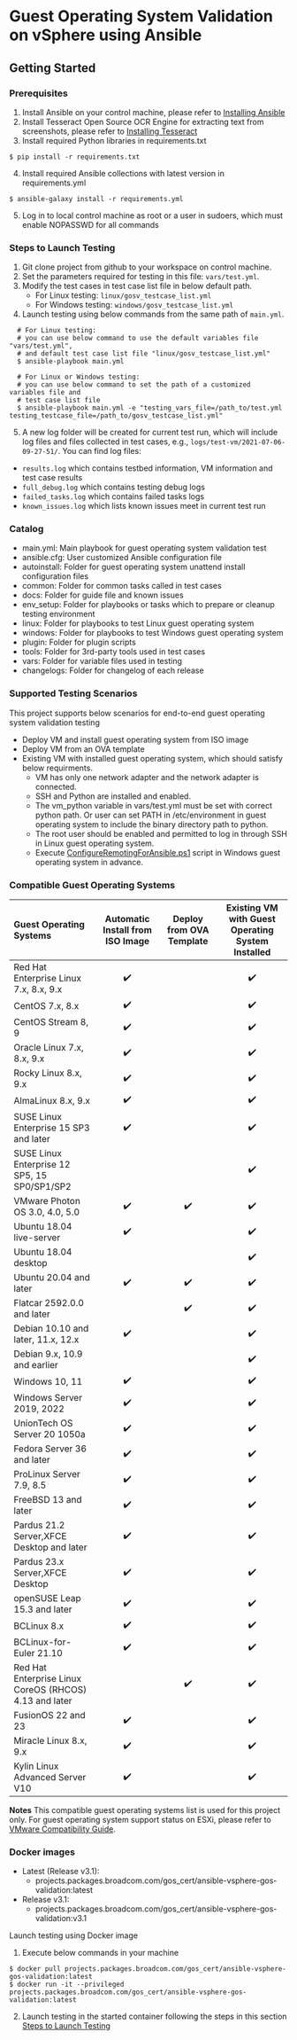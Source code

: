 # Guest Operating System Validation on vSphere using Ansible

## Getting Started

### Prerequisites
1. Install Ansible on your control machine, please refer to [Installing Ansible](https://docs.ansible.com/ansible/latest/installation_guide/intro_installation.html)
2. Install Tesseract Open Source OCR Engine for extracting text from screenshots, please refer to [Installing Tesseract](https://github.com/tesseract-ocr/tesseract?tab=readme-ov-file#installing-tesseract)
3. Install required Python libraries in requirements.txt
```
$ pip install -r requirements.txt
```
4. Install required Ansible collections with latest version in requirements.yml
```
$ ansible-galaxy install -r requirements.yml
```
5. Log in to local control machine as root or a user in sudoers, which must enable NOPASSWD for all commands

### Steps to Launch Testing
1. Git clone project from github to your workspace on control machine.
2. Set the parameters required for testing in this file: `vars/test.yml`.
3. Modify the test cases in test case list file in below default path.
   * For Linux testing: `linux/gosv_testcase_list.yml`
   * For Windows testing: `windows/gosv_testcase_list.yml`
4. Launch testing using below commands from the same path of `main.yml`.
```
  # For Linux testing:
  # you can use below command to use the default variables file "vars/test.yml",
  # and default test case list file "linux/gosv_testcase_list.yml"
  $ ansible-playbook main.yml

  # For Linux or Windows testing:
  # you can use below command to set the path of a customized variables file and
  # test case list file
  $ ansible-playbook main.yml -e "testing_vars_file=/path_to/test.yml testing_testcase_file=/path_to/gosv_testcase_list.yml"
```
5. A new log folder will be created for current test run, which will include log files and files collected in test cases, e.g., `logs/test-vm/2021-07-06-09-27-51/`. You can find log files:
  * `results.log` which contains testbed information, VM information and test case results
  * `full_debug.log` which contains testing debug logs
  * `failed_tasks.log` which contains failed tasks logs
  * `known_issues.log` which lists known issues meet in current test run

### Catalog
* main.yml: Main playbook for guest operating system validation test
* ansible.cfg: User customized Ansible configuration file
* autoinstall: Folder for guest operating system unattend install configuration files
* common: Folder for common tasks called in test cases
* docs: Folder for guide file and known issues
* env_setup: Folder for playbooks or tasks which to prepare or cleanup testing environment
* linux: Folder for playbooks to test Linux guest operating system
* windows: Folder for playbooks to test Windows guest operating system
* plugin: Folder for plugin scripts
* tools: Folder for 3rd-party tools used in test cases
* vars: Folder for variable files used in testing
* changelogs: Folder for changelog of each release 

### Supported Testing Scenarios
This project supports below scenarios for end-to-end guest operating system validation testing 
* Deploy VM and install guest operating system from ISO image
* Deploy VM from an OVA template
* Existing VM with installed guest operating system, which should satisfy below requirments.
  * VM has only one network adapter and the network adapter is connected.
  * SSH and Python are installed and enabled.
  * The vm_python variable in vars/test.yml must be set with correct python path. Or user can set PATH in /etc/environment in guest operating system to include the binary directory path to python.
  * The root user should be enabled and permitted to log in through SSH in Linux guest operating system.
  * Execute [ConfigureRemotingForAnsible.ps1](https://github.com/ansible/ansible-documentation/blob/devel/examples/scripts/ConfigureRemotingForAnsible.ps1) script in Windows guest operating system in advance.

### Compatible Guest Operating Systems

| Guest Operating Systems                                | Automatic Install from ISO Image | Deploy from OVA Template | Existing VM with Guest Operating System Installed |
|:-------------------------------------------------------| :------------------------------: | :----------------------: | :--------------------------------: |
| Red Hat Enterprise Linux 7.x, 8.x, 9.x                 | :heavy_check_mark:               |                          | :heavy_check_mark:                 |
| CentOS 7.x, 8.x                                        | :heavy_check_mark:               |                          | :heavy_check_mark:                 |
| CentOS Stream 8, 9                                     | :heavy_check_mark:               |                          | :heavy_check_mark:                 |
| Oracle Linux 7.x, 8.x, 9.x                             | :heavy_check_mark:               |                          | :heavy_check_mark:                 |
| Rocky Linux 8.x, 9.x                                   | :heavy_check_mark:               |                          | :heavy_check_mark:                 |
| AlmaLinux 8.x, 9.x                                     | :heavy_check_mark:               |                          | :heavy_check_mark:                 |
| SUSE Linux Enterprise 15 SP3 and later                 | :heavy_check_mark:               |                          | :heavy_check_mark:                 |
| SUSE Linux Enterprise 12 SP5, 15 SP0/SP1/SP2           |                                  |                          | :heavy_check_mark:                 |
| VMware Photon OS 3.0, 4.0, 5.0                         | :heavy_check_mark:               | :heavy_check_mark:       | :heavy_check_mark:                 |
| Ubuntu 18.04 live-server                               | :heavy_check_mark:               |                          | :heavy_check_mark:                 |
| Ubuntu 18.04 desktop                                   |                                  |                          | :heavy_check_mark:                 |
| Ubuntu 20.04 and later                                 | :heavy_check_mark:               | :heavy_check_mark:       | :heavy_check_mark:                 |
| Flatcar 2592.0.0 and later                             |                                  | :heavy_check_mark:       | :heavy_check_mark:                 |
| Debian 10.10 and later, 11.x, 12.x                     | :heavy_check_mark:               |                          | :heavy_check_mark:                 |
| Debian 9.x, 10.9 and earlier                           |                                  |                          | :heavy_check_mark:                 |
| Windows 10, 11                                         | :heavy_check_mark:               |                          | :heavy_check_mark:                 |
| Windows Server 2019, 2022                              | :heavy_check_mark:               |                          | :heavy_check_mark:                 |
| UnionTech OS Server 20 1050a                           | :heavy_check_mark:               |                          | :heavy_check_mark:                 |
| Fedora Server 36 and later                             | :heavy_check_mark:               |                          | :heavy_check_mark:                 |
| ProLinux Server 7.9, 8.5                               | :heavy_check_mark:               |                          | :heavy_check_mark:                 |
| FreeBSD 13 and later                                   | :heavy_check_mark:               |                          | :heavy_check_mark:                 |
| Pardus 21.2 Server,XFCE Desktop and later              | :heavy_check_mark:               |                          | :heavy_check_mark:                 |
| Pardus 23.x Server,XFCE Desktop                        | :heavy_check_mark:               |                          | :heavy_check_mark:                 |
| openSUSE Leap 15.3 and later                           | :heavy_check_mark:               |                          | :heavy_check_mark:                 |
| BCLinux 8.x                                            | :heavy_check_mark:               |                          | :heavy_check_mark:                 |
| BCLinux-for-Euler 21.10                                | :heavy_check_mark:               |                          | :heavy_check_mark:                 |
| Red Hat Enterprise Linux CoreOS (RHCOS) 4.13 and later |                                  | :heavy_check_mark:       | :heavy_check_mark:                 |
| FusionOS 22 and 23                                     | :heavy_check_mark:               |                          | :heavy_check_mark:                 |
| Miracle Linux 8.x, 9.x                                 | :heavy_check_mark:               |                          | :heavy_check_mark:                 |
| Kylin Linux Advanced Server V10                        | :heavy_check_mark:               |                          | :heavy_check_mark:                 |

**Notes**
This compatible guest operating systems list is used for this project only. For guest operating system support status on ESXi, please refer to [VMware Compatibility Guide](https://www.vmware.com/resources/compatibility/search.php?deviceCategory=software&testConfig=16).

### Docker images
* Latest (Release v3.1):
  * projects.packages.broadcom.com/gos_cert/ansible-vsphere-gos-validation:latest
* Release v3.1:
  * projects.packages.broadcom.com/gos_cert/ansible-vsphere-gos-validation:v3.1

Launch testing using Docker image
1. Execute below commands in your machine
```
$ docker pull projects.packages.broadcom.com/gos_cert/ansible-vsphere-gos-validation:latest
$ docker run -it --privileged projects.packages.broadcom.com/gos_cert/ansible-vsphere-gos-validation:latest
```
2. Launch testing in the started container following the steps in this section [Steps to Launch Testing](#steps-to-launch-testing)
